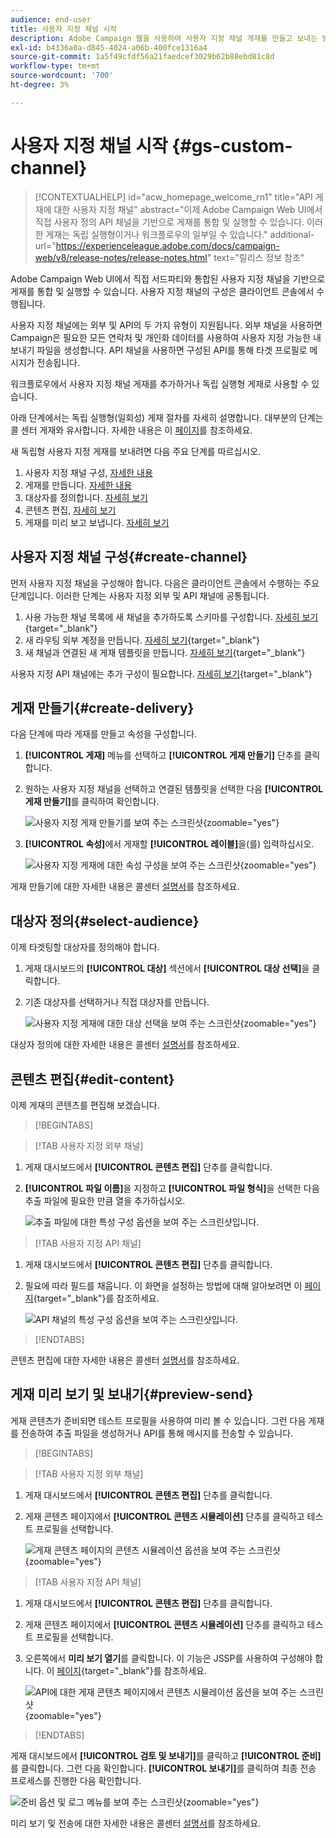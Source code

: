 ```yaml
---
audience: end-user
title: 사용자 지정 채널 시작
description: Adobe Campaign 웹을 사용하여 사용자 지정 채널 게재를 만들고 보내는 방법을 알아봅니다
exl-id: b4336a0a-d845-4024-a06b-400fce1316a4
source-git-commit: 1a5f49cfdf56a21faedcef3029b62b88ebd81c8d
workflow-type: tm+mt
source-wordcount: '700'
ht-degree: 3%

---
```


# 사용자 지정 채널 시작 {#gs-custom-channel}

>[!CONTEXTUALHELP]
>id="acw_homepage_welcome_rn1"
>title="API 게재에 대한 사용자 지정 채널"
>abstract="이제 Adobe Campaign Web UI에서 직접 사용자 정의 API 채널을 기반으로 게재를 통합 및 실행할 수 있습니다. 이러한 게재는 독립 실행형이거나 워크플로우의 일부일 수 있습니다."
>additional-url="https://experienceleague.adobe.com/docs/campaign-web/v8/release-notes/release-notes.html" text="릴리스 정보 참조"

Adobe Campaign Web UI에서 직접 서드파티와 통합된 사용자 지정 채널을 기반으로 게재를 통합 및 실행할 수 있습니다. 사용자 지정 채널의 구성은 클라이언트 콘솔에서 수행됩니다.

사용자 지정 채널에는 외부 및 API의 두 가지 유형이 지원됩니다. 외부 채널을 사용하면 Campaign은 필요한 모든 연락처 및 개인화 데이터를 사용하여 사용자 지정 가능한 내보내기 파일을 생성합니다. API 채널을 사용하면 구성된 API를 통해 타겟 프로필로 메시지가 전송됩니다.

워크플로우에서 사용자 지정 채널 게재를 추가하거나 독립 실행형 게재로 사용할 수 있습니다.

아래 단계에서는 독립 실행형(일회성) 게재 절차를 자세히 설명합니다. 대부분의 단계는 콜 센터 게재와 유사합니다. 자세한 내용은 이 [페이지](../call-center/create-call-center.md)를 참조하세요.

새 독립형 사용자 지정 게재를 보내려면 다음 주요 단계를 따르십시오.

1. 사용자 지정 채널 구성, [자세한 내용](#create-channel)
1. 게재를 만듭니다. [자세한 내용](#create-delivery)
1. 대상자를 정의합니다. [자세히 보기](#select-audience)
1. 콘텐츠 편집, [자세히 보기](#edit-content)
1. 게재를 미리 보고 보냅니다. [자세히 보기](#preview-send)

## 사용자 지정 채널 구성{#create-channel}

먼저 사용자 지정 채널을 구성해야 합니다. 다음은 클라이언트 콘솔에서 수행하는 주요 단계입니다. 이러한 단계는 사용자 지정 외부 및 API 채널에 공통됩니다.

1. 사용 가능한 채널 목록에 새 채널을 추가하도록 스키마를 구성합니다. [자세히 보기](https://experienceleague.adobe.com/docs/campaign/campaign-v8/send/custom-channel.html#configure-schema){target="_blank"}
1. 새 라우팅 외부 계정을 만듭니다. [자세히 보기](https://experienceleague.adobe.com/docs/campaign/campaign-v8/send/custom-channel.html#reate-ext-account){target="_blank"}
1. 새 채널과 연결된 새 게재 템플릿을 만듭니다. [자세히 보기](https://experienceleague.adobe.com/docs/campaign/campaign-v8/send/custom-channel.html#create-template){target="_blank"}

사용자 지정 API 채널에는 추가 구성이 필요합니다. [자세히 보기](https://experienceleague.adobe.com/docs/campaign/campaign-v8/send/custom-channel.html#api-additional){target="_blank"}

## 게재 만들기{#create-delivery}

다음 단계에 따라 게재를 만들고 속성을 구성합니다.

1. **[!UICONTROL 게재]** 메뉴를 선택하고 **[!UICONTROL 게재 만들기]** 단추를 클릭합니다.

1. 원하는 사용자 지정 채널을 선택하고 연결된 템플릿을 선택한 다음 **[!UICONTROL 게재 만들기]**&#x200B;를 클릭하여 확인합니다.

   ![사용자 지정 게재 만들기를 보여 주는 스크린샷](assets/cus-create.png){zoomable="yes"}

1. **[!UICONTROL 속성]**&#x200B;에서 게재할 **[!UICONTROL 레이블]**&#x200B;을(를) 입력하십시오.

   ![사용자 지정 게재에 대한 속성 구성을 보여 주는 스크린샷](assets/cus-properties.png){zoomable="yes"}

게재 만들기에 대한 자세한 내용은 콜센터 [설명서](../call-center/create-call-center.md#create-delivery)를 참조하세요.

## 대상자 정의{#select-audience}

이제 타겟팅할 대상자를 정의해야 합니다.

1. 게재 대시보드의 **[!UICONTROL 대상]** 섹션에서 **[!UICONTROL 대상 선택]**&#x200B;을 클릭합니다.

1. 기존 대상자를 선택하거나 직접 대상자를 만듭니다.

   ![사용자 지정 게재에 대한 대상 선택을 보여 주는 스크린샷](assets/cc-audience2.png){zoomable="yes"}

대상자 정의에 대한 자세한 내용은 콜센터 [설명서](../call-center/create-call-center.md#select-audience)를 참조하세요.

## 콘텐츠 편집{#edit-content}

이제 게재의 콘텐츠를 편집해 보겠습니다.

>[!BEGINTABS]

>[!TAB 사용자 지정 외부 채널]

1. 게재 대시보드에서 **[!UICONTROL 콘텐츠 편집]** 단추를 클릭합니다.

1. **[!UICONTROL 파일 이름]**&#x200B;을 지정하고 **[!UICONTROL 파일 형식]**&#x200B;을 선택한 다음 추출 파일에 필요한 만큼 열을 추가하십시오.

   ![추출 파일에 대한 특성 구성 옵션을 보여 주는 스크린샷입니다.](assets/cc-content-attributes.png)

>[!TAB 사용자 지정 API 채널]

1. 게재 대시보드에서 **[!UICONTROL 콘텐츠 편집]** 단추를 클릭합니다.

1. 필요에 따라 필드를 채웁니다. 이 화면을 설정하는 방법에 대해 알아보려면 이 [페이지](https://experienceleague.adobe.com/docs/campaign/campaign-v8/send/custom-channel.html#api-additional-screen){target="_blank"}를 참조하세요.

   ![API 채널의 특성 구성 옵션을 보여 주는 스크린샷입니다.](assets/cc-content-attributes-api.png)

>[!ENDTABS]

콘텐츠 편집에 대한 자세한 내용은 콜센터 [설명서](../call-center/create-call-center.md#edit-content)를 참조하세요.

## 게재 미리 보기 및 보내기{#preview-send}

게재 콘텐츠가 준비되면 테스트 프로필을 사용하여 미리 볼 수 있습니다. 그런 다음 게재를 전송하여 추출 파일을 생성하거나 API를 통해 메시지를 전송할 수 있습니다.

>[!BEGINTABS]

>[!TAB 사용자 지정 외부 채널]

1. 게재 대시보드에서 **[!UICONTROL 콘텐츠 편집]** 단추를 클릭합니다.

1. 게재 콘텐츠 페이지에서 **[!UICONTROL 콘텐츠 시뮬레이션]** 단추를 클릭하고 테스트 프로필을 선택합니다.

   ![게재 콘텐츠 페이지의 콘텐츠 시뮬레이션 옵션을 보여 주는 스크린샷](assets/cus-simulate.png){zoomable="yes"}

>[!TAB 사용자 지정 API 채널]

1. 게재 대시보드에서 **[!UICONTROL 콘텐츠 편집]** 단추를 클릭합니다.

1. 게재 콘텐츠 페이지에서 **[!UICONTROL 콘텐츠 시뮬레이션]** 단추를 클릭하고 테스트 프로필을 선택합니다.

1. 오른쪽에서 **미리 보기 열기**&#x200B;를 클릭합니다. 이 기능은 JSSP를 사용하여 구성해야 합니다. 이 [페이지](https://experienceleague.adobe.com/docs/campaign/campaign-v8/send/custom-channel.html#api-additional-preview){target="_blank"}를 참조하세요.

   ![API에 대한 게재 콘텐츠 페이지에서 콘텐츠 시뮬레이션 옵션을 보여 주는 스크린샷](assets/cus-simulate-api.png){zoomable="yes"}

>[!ENDTABS]

게재 대시보드에서 **[!UICONTROL 검토 및 보내기]**&#x200B;를 클릭하고 **[!UICONTROL 준비]**&#x200B;를 클릭합니다. 그런 다음 확인합니다. **[!UICONTROL 보내기]**&#x200B;를 클릭하여 최종 전송 프로세스를 진행한 다음 확인합니다.

![준비 옵션 및 로그 메뉴를 보여 주는 스크린샷](assets/cus-prepare.png){zoomable="yes"}

미리 보기 및 전송에 대한 자세한 내용은 콜센터 [설명서](../call-center/create-call-center.md#preview-send)를 참조하세요.
